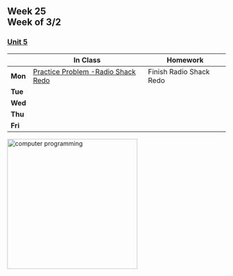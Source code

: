 ## Week 25 <br>Week of 3/2

### [Unit 5](/apcsp/curriculum/7)

  |       |In Class               |Homework   |
  |-------|---------              |---------  |
  |**Mon**|[Practice Problem -Radio Shack Redo](https://cs50.harvard.edu/ap/2025/practice/redo/) |Finish Radio Shack Redo |
  |**Tue**| | |
  |**Wed**| | |
  |**Thu**| | |
  |**Fri**| | |



<img src="https://www.learncomputerscienceonline.com/wp-content/uploads/2019/10/Program-Coding.jpg" alt="computer programming" height="300">

<meta http-equiv="refresh" content="300"/>
